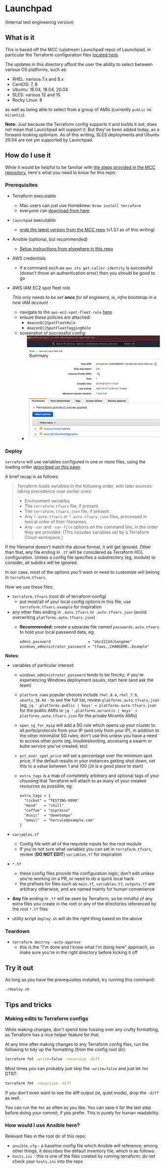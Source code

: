 # Launchpad

(Internal test engineering version)

## What is it

This is based off the MCC (upstream Launchpad repo) of Launchpad, in particular the Terraform configuration files [located here](https://github.com/Mirantis/mcc/tree/master/examples/tf-aws).

The updates in this directory afford the user the ability to select between various OS platforms, such as:

* RHEL: various 7.x and 8.x
* CentOS: 7, 8
* Ubuntu: 16.04, 18.04, 20.04
* SLES: various 12 and 15
* Rocky Linux: 8

as well as being able to select from a group of AMIs (currently `public` vs `mirantis`).

**Note:** Just because the Terraform config supports it and builds it out, does _not_ mean that Launchpad will support it. But they've been added today, as a forward-looking optimism. As of this writing, SLES deployments and Ubuntu 20.04 are not yet supported by Launchpad.

## How do I use it

While it would be helpful to be familiar with [the steps provided in the MCC repository](https://github.com/Mirantis/mcc/blob/master/examples/tf-aws/README.md), here's what you need to know for this repo:

### Prerequisites

* Terraform executable
  * Mac users can just use Homebrew: `brew install terraform`
  * everyone can [download from here](https://www.terraform.io/downloads.html)

* `launchpad` executable
  * [grab the latest version from the MCC repo](https://github.com/Mirantis/mcc/releases) (v1.3.1 as of this writing)

* Ansible (optional, but recommended)
  * [Setup instructions from elsewhere in this repo](../system_test_toolbox/ansible)

* AWS credentials
  * if a command such as `aws sts get-caller-identity` is successful (doesn't throw an authentication error) then you should be good to go

* AWS IAM EC2 spot fleet role

  *This only needs to be set **once** for all engineers, ie, infra bootstrap in a new IAM account*

  * navigate to the `aws-ec2-spot-fleet-role` [here](https://console.aws.amazon.com/iam/home?region=us-west-2#/roles/aws-ec2-spot-fleet-role)
  * ensure these policies are attached:
    * `AmazonEC2SpotFleetRole`
    * `AmazonEC2SpotFleetTaggingRole`
  * screenshot of successful config:
    * ![AWS EC2 spot fleet role](img/aws-ec2-spot-fleet-role.png)

### Deploy

`terraform` will use variables configured in one or more files, using the loading order [described on this page](https://www.terraform.io/docs/language/values/variables.html#variable-definition-precedence).

A brief recap is as follows:

> Terraform loads variables in the following order, with later sources taking precedence over earlier ones:
>
> * Environment variables
> * The `terraform.tfvars` file, if present.
> * The `terraform.tfvars.json` file, if present.
> * Any `*.auto.tfvars` or `*.auto.tfvars.json` files, processed in lexical order of their filenames.
> * Any `-var` and `-var-file` options on the command line, in the order they are provided. (This includes variables set by a Terraform Cloud workspace.)

If the filename doesn't match the above format, it will get ignored. Other than that, any file ending in `.tf` will be considered as Terraform HCL configuration. Unless a config file specifies a subdirectory (eg, module) to consider, all subdirs will be ignored.

In our case, most of the options you'll want or need to customize will belong in `terraform.tfvars`.

How we use these files:

* `terraform.tfvars` (root dir of terraform config)
  * put most/all of your local config options in this file; use `terraform.tfvars.example` for inspiration
* any other files ending in `.auto.tfvars` or `.auto.tfvars.json` (avoid overwriting `platforms.auto.tfvars.json`)
  * **Recommended:** create a separate file named `passwords.auto.tfvars` to hold your local password data, eg:

    ```text
    admin_password                 = "abcd1234changeme"
    windows_administrator_password = "tfaws,,CHANGEME..Example"
    ```

**Notes:**

* variables of particular interest:
  * `windows_administrator_password` tends to be finicky; if you're experiencing Windows deployment issues, start here (and ask the team)
  * `platform_name` popular choices include `rhel_8.4`, `rhel_7.9`, `ubuntu_18.04` - to see the full list, review `platforms.auto.tfvars.json` (eg, `jq '.platforms.public | keys' < platforms.auto.tfvars.json` for the public AMIs or `jq '.platforms.mirantis | keys' < platforms.auto.tfvars.json` for the private Mirantis AMIs)
  * `open_sg_for_myip` will add a SG rule which opens up your cluster to all ports/protocols from your IP (and only from your IP), in addition to the other minimalist SG rules; don't use this unless you have a need to access other ports (eg, troubleshooting, accessing a swarm or kube service you've created, etc)
  * `pct_over_spot_price` will set a percentage over the minimum spot price; if the default results in your instances getting shut down, set this to a value between 1 and 100 (`20` is a good place to start)
  * `extra_tags` is a map of completely arbitrary and optional tags of your choosing that Terraform will attach to as many of your created resources as possible, eg:

    ```text
    extra_tags = {
      "ticket" = "TESTING-9999"
      "mood"   = "chill"
      "coffee" = "espresso"
      "music"  = "downtempo"
      "email"  = "hercule@example.com"
    }

* `variables.tf`
  * Config file with all of the requisite inputs for the root module
  * If you're not sure what variables you can set in `terraform.tfvars`, review (**DO NOT EDIT**) `variables.tf` for inspiration

* `*.tf`
  * these config files provide the configuration logic; don't edit unless you're working on a PR, or need to do a quick local hack
  * the prefixes for files such as `main.tf`, `variables.tf`, `outputs.tf` are arbitrary otherwise, and are named mainly for human convenience

* **Any** file ending in `.tf` will be seen by Terraform, so be mindful of any extra files you create in the root or any of the directories referenced by the root `*.tf` files

* utility script `deploy.sh` will do the right thing based on the above

### Teardown

* `terraform destroy -auto-approve`
  * this is the "I'm done and I know what I'm doing here" approach, so make sure you're in the right directory before kicking it off

## Try it out

As long as you have the prerequisites installed, try running this command:

```bash
./deploy.sh
```

## Tips and tricks

### Making edits to Terraform configs

While making changes, don't spend time fussing over any crufty formatting, as Terraform has a nice helper feature for that.

At any time after making changes to any Terraform config files, run the following to tidy up the formatting (from the config root dir):

```bash
terraform fmt -write=false -recursive -diff
```

Most times you can probably just skip the `-write=false` and just let `fmt` DTRT:

```bash
terraform fmt -recursive -diff
```

If you don't even want to see the diff output (ie, quiet mode), drop the `-diff` as well.

You can run the `fmt` as often as you like. You can save it for the last step before doing your commit, if you prefer. This is purely for human readability.

### How would I use Ansible here?

Relevant files in the root dir of this repo:

* `ansible.cfg` - a baseline config file which Ansible will reference; among other things, it describes the default inventory file, which is as follows:
* `hosts.ini` - this is one of the files created by running terraform; do not check your `hosts.ini` into the repo